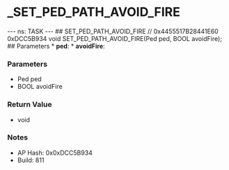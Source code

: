 # _SET_PED_PATH_AVOID_FIRE

--- ns: TASK --- ## SET_PED_PATH_AVOID_FIRE  // 0x4455517B28441E60 0xDCC5B934 void SET_PED_PATH_AVOID_FIRE(Ped ped, BOOL avoidFire);   ## Parameters * **ped**: * **avoidFire**:

### Parameters
* Ped ped
* BOOL avoidFire

### Return Value
* void

### Notes
* AP Hash: 0x0xDCC5B934
* Build: 811

